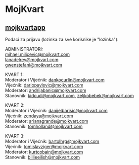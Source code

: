 # MojKvart

## [mojkvartapp](https://mojkvart-frontend.herokuapp.com/)

Podaci za prijavu (lozinka za sve korisnike je "lozinka"):

ADMINISTRATORI:\
    mihael.milicevic@mojkvart.com\
    lanadelrey@mojkvart.com\
    gwenstefani@mojkvart.com

KVART 1:\
    Moderator i Vijećnik: dankocurlin@mojkvart.com\
    Vijećnik: dariopavlovic@mojkvart.com\
    Moderator: andrijabanic@mojkvart.com\
    Stanovnik: kidcudi@mojkvart.com, zeljkobebek@mojkvart.com

KVART 2:\
    Moderator i Vijećnik: danijelbarisic@mojkvart.com\
    Vijećnik: zendaya@mojkvart.com\
    Moderator: arianagrande@mojkvart.com\
    Stanovnik: tomholland@mojkvart.com

KVART 3:\
    Moderator i Vijećnik: bartolhrg@mojkvart.com\
    Vijećnik: tomislavziger@mojkvart.com\
    Moderator: kurtcobain@mojkvart.com\
    Stanovnik: billieeilish@mojkvart.com